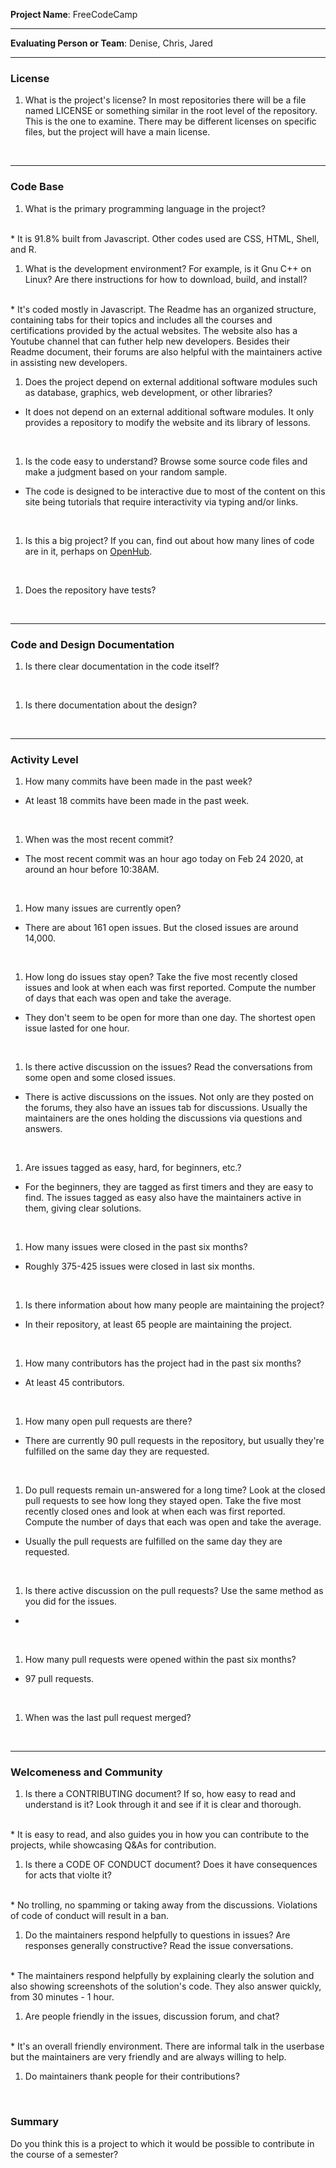 **Project Name**: FreeCodeCamp


---

**Evaluating Person or Team**: Denise, Chris, Jared


---


### License

1. What is the project's license?
In most repositories there will be a file named LICENSE or something similar in
the root level of the repository. This is the one to examine. There may be
different licenses on specific files, but the project will have a main license.
<br>

---

### Code Base


1. What is the primary programming language in the project?
<br>
* It is 91.8% built from Javascript. Other codes used are CSS, HTML, Shell, and R.

1. What is the development environment? For example, is it Gnu C++ on Linux?
Are there instructions for how to download, build, and install?
<br>
* It's coded mostly in Javascript. The Readme has an organized structure, containing tabs for their topics and includes all the courses and certifications provided by the actual websites. The website also has a Youtube channel that can futher help new developers. Besides their Readme document, their forums are also helpful with the maintainers active in assisting new developers.

1. Does the project depend on external additional software modules such as
database,  graphics, web development, or other libraries?
* It does not depend on an external additional software modules.  It only provides a repository to modify the website and its library of lessons. 
<br>

1. Is the code easy to understand? Browse some source code files and make
a judgment based on your random sample.
* The code is designed to be interactive due to most of the content on this site being tutorials that require interactivity via typing and/or links.
<br>

1. Is this a big project? If you can, find out about how many lines of code
are in it, perhaps on [OpenHub](https://www.openhub.net/).
<br>


1. Does the repository have tests?
<br>


---

### Code and Design Documentation
1. Is there clear documentation in the code itself?
<br>


1. Is there documentation about the design?
<br>


---


### Activity Level


1. How many commits have been made in the past week?
* At least 18 commits have been made in the past week.
<br>

1. When was the most recent commit?
* The most recent commit was an hour ago today on Feb 24 2020, at around an hour before 10:38AM.
<br>

1. How many issues are currently open?
* There are about 161 open issues. But the closed issues are around 14,000.
<br>

1. How long do issues stay open?
Take the five most recently closed issues and look at when each was first reported.
Compute the number of days that each was open and take the average.
* They don't seem to be open for more than one day. The shortest open issue lasted for one hour.
<br>

1. Is there active discussion on the issues?
Read the conversations from some open and some closed issues.
* There is active discussions on the issues. Not only are they posted on the forums, they also have an issues tab for discussions. Usually the maintainers are the ones holding the discussions via questions and answers. 
<br>

1. Are issues tagged as easy, hard, for beginners, etc.?
* For the beginners, they are tagged as first timers and they are easy to find. The issues tagged as easy also have the maintainers active in them, giving clear solutions.
<br>

1. How many issues were closed in the past six months?
* Roughly 375-425 issues were closed in last six months.  
<br>


1. Is there information about how many people are maintaining the project?
* In their repository, at least 65 people are maintaining the project.
<br>

1. How many contributors has the project had in the past six months?
* At least 45 contributors.
<br>


1. How many open pull requests are there?
* There are currently 90 pull requests in the repository, but usually they're fulfilled on the same day they are requested.
<br>

1. Do pull requests remain un-answered for a long time?
Look at the closed pull requests to see how long they stayed open.
Take the five most recently closed ones and look at when each was first reported.
Compute the number of days that each was open and take the average.
* Usually the pull requests are fulfilled on the same day they are requested.
<br>

1. Is there active discussion on the pull requests?
Use the same method as you did for the issues.
* 
<br>

1. How many pull requests were opened within the past six months?
* 97 pull requests.
<br>


1. When was the last  pull request  merged?
<br>

---
### Welcomeness and Community

1. Is there a CONTRIBUTING document? If so, how easy to read and understand is it?
Look through it and see if it is clear and thorough.
<br>
* It is easy to read, and also guides you in how you can contribute to the projects, while showcasing Q&As for contribution.

1. Is there a CODE OF CONDUCT document? Does it have consequences for acts that
violte it?
<br>
* No trolling, no spamming or taking away from the discussions. Violations of code of conduct will result in a ban.

1. Do the maintainers respond helpfully to questions in issues?
Are responses generally constructive?
Read the issue conversations.
<br>
* The maintainers respond helpfully by explaining clearly the solution and also showing screenshots of the solution's code. They also answer quickly, from 30 minutes - 1 hour.

1. Are people friendly in the issues, discussion forum, and chat?
<br>
* It's an overall friendly environment. There are informal talk in the userbase but the maintainers are very friendly and are always willing to help. 

1. Do maintainers thank people for their contributions?
<br>

### Summary
Do you think  this is a project to which it would be possible to contribute in the
course of a semester?
